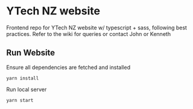 # YTech NZ website
Frontend repo for YTech NZ website w/ typescript + sass, following best practices. Refer to the wiki for queries or contact John or Kenneth

## Run Website
Ensure all dependencies are fetched and installed
```
yarn install
```

Run local server
```
yarn start
```

